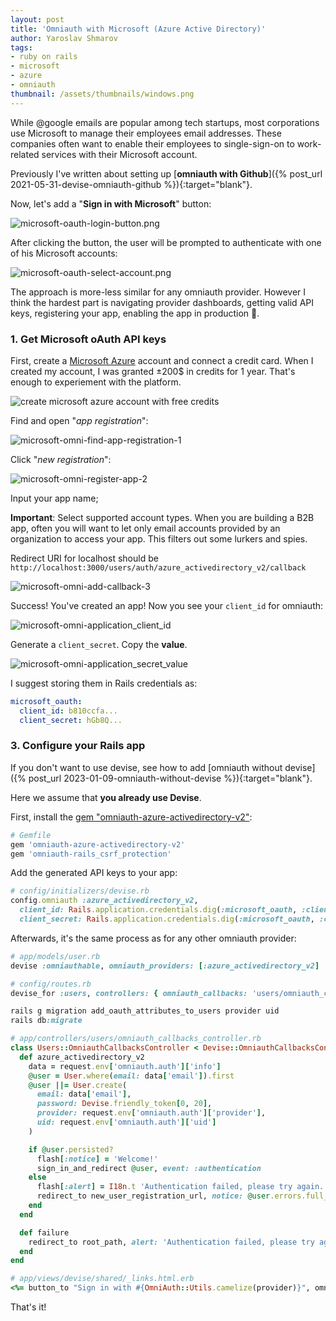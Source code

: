 ```yaml
---
layout: post
title: 'Omniauth with Microsoft (Azure Active Directory)'
author: Yaroslav Shmarov
tags: 
- ruby on rails
- microsoft
- azure
- omniauth
thumbnail: /assets/thumbnails/windows.png
---
```


While @google emails are popular among tech startups, most corporations use Microsoft to manage their employees email addresses. These companies often want to enable their employees to single-sign-on to work-related services with their Microsoft account.

Previously I've written about setting up [**omniauth with Github**]({% post_url 2021-05-31-devise-omniauth-github %}){:target="blank"}.

Now, let's add a "**Sign in with Microsoft**" button:

![microsoft-oauth-login-button.png](/assets/images/microsoft-oauth-login-button.png)

After clicking the button, the user will be prompted to authenticate with one of his Microsoft accounts:

![microsoft-oauth-select-account.png](/assets/images/microsoft-oauth-select-account.png)

The approach is more-less similar for any omniauth provider. However I think the hardest part is navigating provider dashboards, getting valid API keys, registering your app, enabling the app in production 😬.

### 1. Get Microsoft oAuth API keys

First, create a [Microsoft Azure](https://portal.azure.com) account and connect a credit card. When I created my account, I was granted ±200$ in credits for 1 year. That's enough to experiement with the platform.

![create microsoft azure account with free credits](/assets/images/microsoft-omni-register-0.png)

Find and open "*app registration*":

![microsoft-omni-find-app-registration-1](/assets/images/microsoft-omni-find-app-registration-1.png)

Click "*new registration*":

![microsoft-omni-register-app-2](/assets/images/microsoft-omni-register-app-2.png)

Input your app name;

**Important**: Select supported account types. When you are building a B2B app, often you will want to let only email accounts provided by an organization to access your app. This filters out some lurkers and spies.

Redirect URI for localhost should be `http://localhost:3000/users/auth/azure_activedirectory_v2/callback`

![microsoft-omni-add-callback-3](/assets/images/microsoft-omni-add-callback-3.png)

Success! You've created an app! Now you see your `client_id` for omniauth:

![microsoft-omni-application_client_id](/assets/images/microsoft-omni-application_client_id.png)

Generate a `client_secret`. Copy the **value**.

![microsoft-omni-application_secret_value](/assets/images/microsoft-omni-application_secret_value.png)

I suggest storing them in Rails credentials as:

```yml
microsoft_oauth:
  client_id: b810ccfa...
  client_secret: hGb8Q...
```

### 3. Configure your Rails app

If you don't want to use devise, see how to add [omniauth without devise]({% post_url 2023-01-09-omniauth-without-devise %}){:target="blank"}.

Here we assume that **you already use Devise**. 

First, install the [gem "omniauth-azure-activedirectory-v2"](https://github.com/RIPAGlobal/omniauth-azure-activedirectory-v2):

```ruby
# Gemfile
gem 'omniauth-azure-activedirectory-v2'
gem 'omniauth-rails_csrf_protection'
```

Add the generated API keys to your app:

```ruby
# config/initializers/devise.rb
config.omniauth :azure_activedirectory_v2,
  client_id: Rails.application.credentials.dig(:microsoft_oauth, :client_id),
  client_secret: Rails.application.credentials.dig(:microsoft_oauth, :client_secret)
```

Afterwards, it's the same process as for any other omniauth provider:

```ruby
# app/models/user.rb
devise :omniauthable, omniauth_providers: [:azure_activedirectory_v2]
```

```ruby
# config/routes.rb
devise_for :users, controllers: { omniauth_callbacks: 'users/omniauth_callbacks' }
```

```ruby
rails g migration add_oauth_attributes_to_users provider uid
rails db:migrate
```

```ruby
# app/controllers/users/omniauth_callbacks_controller.rb
class Users::OmniauthCallbacksController < Devise::OmniauthCallbacksController
  def azure_activedirectory_v2
    data = request.env['omniauth.auth']['info']
    @user = User.where(email: data['email']).first
    @user ||= User.create(
      email: data['email'],
      password: Devise.friendly_token[0, 20],
      provider: request.env['omniauth.auth']['provider'],
      uid: request.env['omniauth.auth']['uid']
    )

    if @user.persisted?
      flash[:notice] = 'Welcome!'
      sign_in_and_redirect @user, event: :authentication
    else
      flash[:alert] = I18n.t 'Authentication failed, please try again.'
      redirect_to new_user_registration_url, notice: @user.errors.full_messages.join("\n")
    end
  end

  def failure
    redirect_to root_path, alert: 'Authentication failed, please try again.'
  end
end
```

```ruby
# app/views/devise/shared/_links.html.erb
<%= button_to "Sign in with #{OmniAuth::Utils.camelize(provider)}", omniauth_authorize_path(resource_name, provider), method: :post, data: { turbo: "false" } %>
```

That's it!
